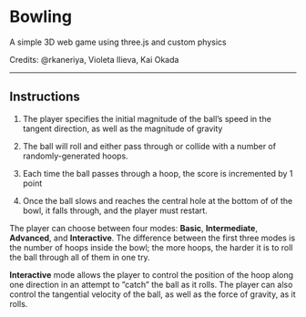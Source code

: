 # Bowling
A simple 3D web game using three.js and custom physics 

Credits: @rkaneriya, Violeta Ilieva, Kai Okada

------

## Instructions

1) The player specifies the initial magnitude of the ball’s speed in the tangent direction, as well as the magnitude of gravity

2) The ball will roll and either pass through or collide with a number of randomly-generated hoops. 

3) Each time the ball passes through a hoop, the score is incremented by 1 point

4) Once the ball slows and reaches the central hole at the bottom of of the bowl, it falls through, and the player must restart. 

The player can choose between four modes: **Basic**, **Intermediate**, **Advanced**, and **Interactive**. The difference between the first three modes is the number of hoops inside the bowl; the more hoops, the harder it is to roll the ball through all of them in one try.  

**Interactive** mode allows the player to control the position of the hoop along one direction in an attempt to ”catch” the ball as it rolls. The player can also control the tangential velocity of the ball, as well as the force of gravity, as it rolls.